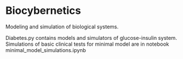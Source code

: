 # Biocybernetics
Modeling and simulation of biological systems.

Diabetes.py contains models and simulators of glucose-insulin system. Simulations of basic clinical tests for minimal model are in notebook minimal_model_simulations.ipynb
